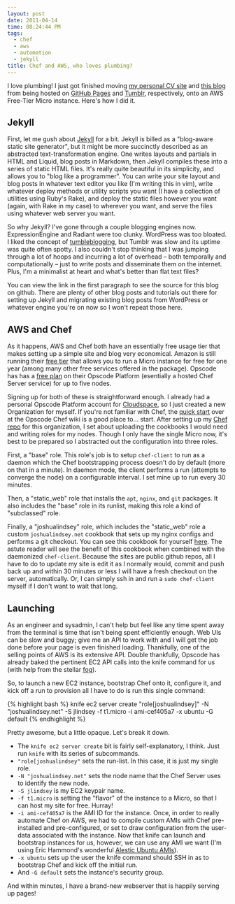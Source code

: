 ```yaml
---
layout: post
date: 2011-04-14
time: 08:24:44 PM
tags:
  - chef
  - aws
  - automation
  - jekyll
title: Chef and AWS, who loves plumbing?
---
```

I love plumbing! I just got finished moving [my personal CV site](https://github.com/jlindsey/jlindsey.github.com) and [this blog](https://github.com/jlindsey/blog)
from being hosted on [GitHub Pages](http://pages.github.com/) and [Tumblr](http://tumblr.com), respectively, onto an AWS Free-Tier Micro instance. Here's how
I did it.

Jekyll
------
First, let me gush about [Jekyll](https://github.com/mojombo/jekyll) for a bit. Jekyll is billed as a "blog-aware static site generator", but it might be more 
succinctly described as an abstracted text-transformation engine. One writes layouts and partials in HTML and Liquid, blog posts in Markdown, then Jekyll 
compiles these into a series of static HTML files. It's really quite beautiful in its simplicity, and allows you to "blog like a programmer". You can write your
site layout and blog posts in whatever text editor you like (I'm writing this in vim), write whatever deploy methods or utility scripts you want (I have a collection
of utilities using Ruby's Rake), and deploy the static files however you want (again, with Rake in my case) to wherever you want, and serve the files using whatever
web server you want.

So why Jekyll? I've gone through a couple blogging engines now. ExpressionEngine and Radiant were too clunky. WordPress was too bloated. I liked the concept of 
[tumbleblogging](http://www.kottke.org/05/10/tumblelogs), but Tumblr was slow and its uptime was quite often spotty. I also couldn't stop thinking that
I was jumping through a lot of hoops and incurring a lot of overhead – both temporally and computationally – just to write posts and disseminate them on the internet.
Plus, I'm a minimalist at heart and what's better than flat text files?

You can view the link in the first paragraph to see the source for this blog on github. There are plenty of other blog posts and tutorials out there for setting up
Jekyll and migrating existing blog posts from WordPress or whatever engine you're on now so I won't repeat those here.

AWS and Chef
------------
As it happens, AWS and Chef both have an essentially free usage tier that makes setting up a simple site and blog very economical. Amazon is still running their
[free tier](http://aws.amazon.com/free/) that allows you to run a Micro instance for free for one year (among many other free services offered in the package).
Opscode has has a [free plan](http://opscode.com/platform/) on their Opscode Platform (esentially a hosted Chef Server service) for up to five nodes.

Signing up for both of these is straightforward enough. I already had a personal Opscode Platform account for [Cloudspace](http://www.cloudspace.com), so I just
created a new Organization for myself. If you're not familiar with Chef, the [quick start](http://wiki.opscode.com/display/chef/Quick+Start) over at the Opscode
Chef wiki is a good place to... start. After setting up my [Chef repo](http://wiki.opscode.com/display/chef/Chef+Repository) for this organization, I set about 
uploading the cookbooks I would need and writing roles for my nodes. Though I only have the single Micro now, it's best to be prepared so I abstracted out the 
configuration into three roles.

First, a "base" role. This role's job is to setup `chef-client` to run as a daemon which the Chef bootstrapping process doesn't do by default (more on that in a minute).
In daemon mode, the client performs a run (attempts to converge the node) on a configurable interval. I set mine up to run every 30 minutes.

Then, a "static\_web" role that installs the `apt`, `nginx`, and `git` packages. It also includes the "base" role in its runlist, making this role a kind of "subclassed"
role.

Finally, a "joshualindsey" role, which includes the "static\_web" role a custom `joshualindsey.net` cookbook that sets up my nginx configs and performs a git checkout.
You can see this cookbook for yourself [here](https://github.com/jlindsey/cookbooks/tree/master/joshualindsey.net). The astute reader will see the benefit of this 
cookbook when combined with the daemonized `chef-client`. Because the sites are public github repos, all I have to do to update my site is edit it as I normally would,
commit and push back up and within 30 minutes or less I will have a fresh checkout on the server, automatically. Or, I can simply ssh in and run a `sudo chef-client`
myself if I don't want to wait that long.

Launching
---------
As an engineer and sysadmin, I can't help but feel like any time spent away from the terminal is time that isn't being spent efficiently enough. Web UIs can be slow
and buggy; give me an API to work with and I will get the job done before your page is even finished loading. Thankfully, one of the selling points of AWS is its
extensive API. Double thankfully, Opscode has already baked the pertinent EC2 API calls into the knife command for us (with help from the stellar 
[fog](http://rubygems.org/gems/fog)).

So, to launch a new EC2 instance, bootstrap Chef onto it, configure it, and kick off a run to provision all I have to do is run this single command:

{% highlight bash %}
knife ec2 server create "role[joshualindsey]" -N "joshualindsey.net" -S jlindsey -f t1.micro -i ami-cef405a7 -x ubuntu -G default
{% endhighlight %}

Pretty awesome, but a little opaque. Let's break it down.

* The `knife ec2 server create` bit is fairly self-explanatory, I think. Just run `knife` with its series of subcommands. 
* `"role[joshualindsey"` sets the run-list. In this case, it is just my single role.
* `-N "joshualindsey.net"` sets the node name that the Chef Server uses to identify the new node.
* `-S jlindsey` is my EC2 keypair name.
* `-f t1.micro` is setting the "flavor" of the instance to a Micro, so that I can host my site for free. Hurray!
* `-i ami-cef405a7` is the AMI ID for the instance. Once, in order to really automate Chef on AWS, we had to compile custom AMIs with Chef pre-installed
  and pre-configured, or set to draw configuration from the user-data associated with the instance. Now that knife can launch and bootstrap instances for
  us, however, we can use any AMI we want (I'm using Eric Hammond's wonderful [Alestic Ubuntu AMIs](http://alestic.com/)).
* `-x ubuntu` sets up the user the knife command should SSH in as to bootstrap Chef and kick off the initial run.
* And `-G default` sets the instance's security group.

And within minutes, I have a brand-new webserver that is happily serving up pages!

